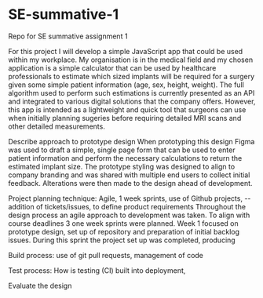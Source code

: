 # SE-summative-1
Repo for SE summative assignment 1

For this project I will develop a simple JavaScript app that could be used within my workplace. My organisation is in the medical field and my chosen application is a simple calculator that can be used by healthcare professionals to estimate which sized implants will be required for a surgery given some simple patient information (age, sex, height, weight). The full algorithm used to perform such estimations is currently presented as an API and integrated to various digital solutions that the company offers. However, this app is intended as a lightweight and quick tool that surgeons can use when initially planning sugeries before requiring detailed MRI scans and other detailed measurements.   


Describe approach to prototype design
When prototyping this design Figma was used to draft a simple, single page form that can be used to enter patient information and perform the necessary calculations to return the estimated implant size. The prototype styling was designed to align to company branding and was shared with multiple end users to collect initial feedback. Alterations were then made to the design ahead of development.  


Project planning technique: Agile, 1 week sprints, use of Github projects, 
--addition of tickets/issues, to define product requirements
Throughout the design process an agile approach to development was taken. To align with course deadlines 3 one week sprints were planned. Week 1 focused on prototype design, set up of repository and preparation of initial backlog issues. During this sprint the project set up was completed, producing 

Build process: use of git pull requests, management of code

Test process: How is testing (CI) built into deployment, 

Evaluate the design
